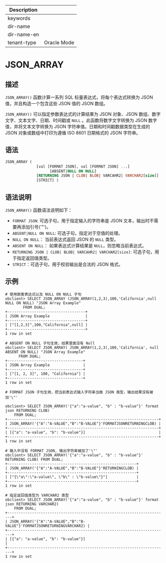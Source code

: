 | Description   |                 |
|---------------|-----------------|
| keywords      |                 |
| dir-name      |                 |
| dir-name-en   |                 |
| tenant-type   | Oracle Mode     |

# JSON_ARRAY

## 描述

`JSON_ARRAY()` 函数计算一系列 SQL 标量表达式，将每个表达式转换为 JSON 值，并且构造一个包含这些 JSON 值的 JSON 数组。

`JSON_ARRAY()` 可以指定参数表达式的计算结果为 JSON 对象、JSON 数组、数字文字、文本文字、日期、时间戳或 `NULL` 。此函数将数字文字转换为 JSON 数字值，并将文本文字转换为 JSON 字符串值。日期和时间戳数据类型在生成的 JSON 对象或数组中打印为遵循 ISO 8601 日期格式的 JSON 字符串。

## 语法

```sql
JSON_ARRAY (
              [val [FORMAT JSON], val [FORMAT JSON] ...]
                    [ABSENT|NULL ON NULL]
              [RETURNING JSON | CLOB| BLOB| VARCAHR2| VARCHAR2[size]]
              [STRICT] )
```

## 语法说明

`JSON_ARRAY()` 函数语法说明如下：

- `FORMAT JSON`: 可选子句，用于指定输入的字符串是 JSON 文本，输出时不需要再添加引号('\"')。
- `ABSENT|NULL ON NULL`: 可选子句，指定对于空值的处理。
- `NULL ON NULL`： 当前表达式返回 JSON 的 `NULL` 类型。
- `ABSENT ON NULL`： 如果表达式计算结果是 `NULL`，则忽略当前表达式。
- `RETURNING JSON | CLOB| BLOB| VARCAHR2| VARCHAR2[size]`: 可选子句，用于指定返回值类型。
- `STRICT`：可选子句，用于校验输出是合法的 JSON 格式。

## 示例

```shell
# 使用嵌套表达式以及 NULL ON NULL 子句
obclient> SELECT JSON_ARRAY (JSON_ARRAY(1,2,3),100,'California',null NULL ON NULL) "JSON Array Example"
        FROM DUAL;
+-----------------------------------+
| JSON Array Example                |
+-----------------------------------+
| ["[1,2,3]",100,"California",null] |
+-----------------------------------+
1 row in set

# ABSENT ON NULL 子句生效，结果里面没有 Null
obclient> SELECT JSON_ARRAY( JSON_ARRAY(1,2,3),100,'California', null ABSENT ON NULL) "JSON Array Example"
      FROM DUAL;
+----------------------------------+
| JSON Array Example               |
+----------------------------------+
| ["[1, 2, 3]", 100, "California"] |
+----------------------------------+
1 row in set

# FORMAT JSON 子句生效，把当前表达式输入字符串当做 JSON 类型，输出结果没有被加'\"'

obclient> SELECT JSON_ARRAY('{"a":"a-value", "b" : "b-value"}' format json RETURNING CLOB)
    FROM DUAL;
+--------------------------------------------------------------------+
| JSON_ARRAY('{"A":"A-VALUE","B":"B-VALUE"}'FORMATJSONRETURNINGCLOB) |
+--------------------------------------------------------------------+
| [{"a": "a-value", "b": "b-value"}]                                 |
+--------------------------------------------------------------------+
1 row in set

# 输入中没有 FORMAT JSON, 输出字符串被加了'\"'
obclient> SELECT JSON_ARRAY('{"a":"a-value", "b" : "b-value"}' RETURNING CLOB) FROM DUAL;
+----------------------------------------------------------+
| JSON_ARRAY('{"A":"A-VALUE","B":"B-VALUE"}'RETURNINGCLOB) |
+----------------------------------------------------------+
| ["{\"a\":\"a-value\", \"b\" : \"b-value\"}"]             |
+----------------------------------------------------------+
1 row in set

# 指定返回值类型为 VARCHAR2 类型
obclient> SELECT JSON_ARRAY('{"a":"a-value", "b" : "b-value"}' format json RETURNING VARCHAR2)
    FROM DUAL;
+------------------------------------------------------------------------+
| JSON_ARRAY('{"A":"A-VALUE","B":"B-VALUE"}'FORMATJSONRETURNINGVARCHAR2) |
+------------------------------------------------------------------------+
| [{"a": "a-value", "b": "b-value"}]                                     |
+------------------------------------------------------------------------+
1 row in set
```
